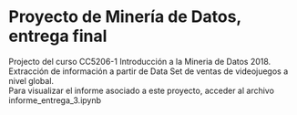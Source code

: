 # Proyecto de Minería de Datos, entrega final

Projecto del curso CC5206-1 Introducción a la Mineria de Datos 2018.  
Extracción de información a partir de Data Set de ventas de videojuegos a nivel global.  
Para visualizar el informe asociado a este proyecto, acceder al archivo informe_entrega_3.ipynb  
